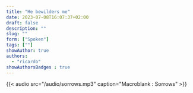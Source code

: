 ```yaml
---
title: "He bewilders me"
date: 2023-07-08T16:07:37+02:00
draft: false
description: ""
slug: ""
form: ["Spoken"]
tags: [""]
showAuthor: true
authors:
  - "ricardo"
showAuthorsBadges : true
---
```


{{< audio src="/audio/sorrows.mp3" caption="Macroblank : Sorrows" >}}
